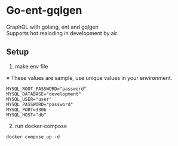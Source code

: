 # Go-ent-gqlgen

GraphQL with golang, ent and gqlgen </br>
Supports hot realoding in development by air

## Setup

1. make env file

※ These values are sample, use unique values in your environment.

```.env
MYSQL_ROOT_PASSWORD="password"
MYSQL_DATABASE="development"
MYSQL_USER="user"
MYSQL_PASSWORD="password"
MYSQL_PORT=3306
MYSQL_HOST="db"
```

2. run docker-compose

```
docker compose up -d
```
